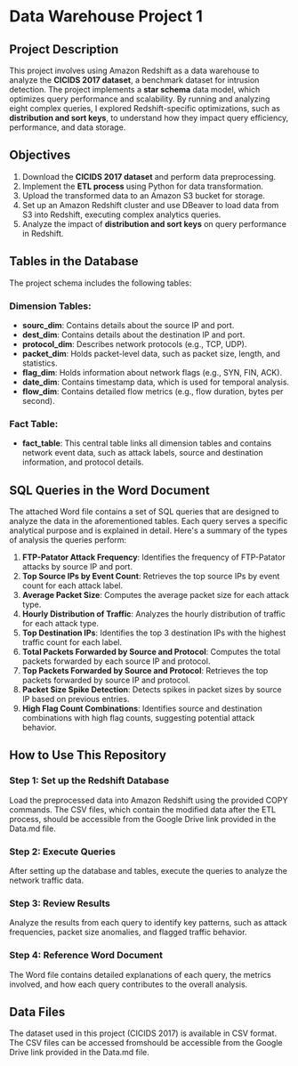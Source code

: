 # Data Warehouse Project 1

## Project Description
This project involves using Amazon Redshift as a data warehouse to analyze the **CICIDS 2017 dataset**, a benchmark dataset for intrusion detection. The project implements a **star schema** data model, which optimizes query performance and scalability. By running and analyzing eight complex queries, I explored Redshift-specific optimizations, such as **distribution and sort keys**, to understand how they impact query efficiency, performance, and data storage.

## Objectives
1. Download the **CICIDS 2017 dataset** and perform data preprocessing.
2. Implement the **ETL process** using Python for data transformation.
3. Upload the transformed data to an Amazon S3 bucket for storage.
4. Set up an Amazon Redshift cluster and use DBeaver to load data from S3 into Redshift, executing complex analytics queries.
5. Analyze the impact of **distribution and sort keys** on query performance in Redshift.

## Tables in the Database
The project schema includes the following tables:

### Dimension Tables:
- **sourc_dim**: Contains details about the source IP and port.
- **dest_dim**: Contains details about the destination IP and port.
- **protocol_dim**: Describes network protocols (e.g., TCP, UDP).
- **packet_dim**: Holds packet-level data, such as packet size, length, and statistics.
- **flag_dim**: Holds information about network flags (e.g., SYN, FIN, ACK).
- **date_dim**: Contains timestamp data, which is used for temporal analysis.
- **flow_dim**: Contains detailed flow metrics (e.g., flow duration, bytes per second).

### Fact Table:
- **fact_table**: This central table links all dimension tables and contains network event data, such as attack labels, source and destination information, and protocol details.

## SQL Queries in the Word Document
The attached Word file contains a set of SQL queries that are designed to analyze the data in the aforementioned tables. Each query serves a specific analytical purpose and is explained in detail. Here's a summary of the types of analysis the queries perform:
1. **FTP-Patator Attack Frequency**: Identifies the frequency of FTP-Patator attacks by source IP and port.
2. **Top Source IPs by Event Count**: Retrieves the top source IPs by event count for each attack label.
3. **Average Packet Size**: Computes the average packet size for each attack type.
4. **Hourly Distribution of Traffic**: Analyzes the hourly distribution of traffic for each attack type.
5. **Top Destination IPs**: Identifies the top 3 destination IPs with the highest traffic count for each label.
6. **Total Packets Forwarded by Source and Protocol**: Computes the total packets forwarded by each source IP and protocol.
7. **Top Packets Forwarded by Source and Protocol**: Retrieves the top packets forwarded by source IP and protocol.
8. **Packet Size Spike Detection**: Detects spikes in packet sizes by source IP based on previous entries.
9. **High Flag Count Combinations**: Identifies source and destination combinations with high flag counts, suggesting potential attack behavior.

## How to Use This Repository

### Step 1: Set up the Redshift Database
Load the preprocessed data into Amazon Redshift using the provided COPY commands. The CSV files, which contain the modified data after the ETL process, should be accessible from the Google Drive link provided in the Data.md file.

### Step 2: Execute Queries
After setting up the database and tables, execute the queries to analyze the network traffic data.

### Step 3: Review Results
Analyze the results from each query to identify key patterns, such as attack frequencies, packet size anomalies, and flagged traffic behavior.

### Step 4: Reference Word Document
The Word file contains detailed explanations of each query, the metrics involved, and how each query contributes to the overall analysis.

## Data Files
The dataset used in this project (CICIDS 2017) is available in CSV format. The CSV files can be accessed fromshould be accessible from the Google Drive link provided in the Data.md file.

